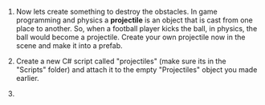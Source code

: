 1. Now lets create something to destroy the obstacles. In game programming and physics a **projectile** is an object that is cast from one place to another. So, when a football player kicks the ball, in physics, the ball would become a projectile. Create your own projectile now in the scene and make it into a prefab.

2. Create a new C# script called "projectiles" (make sure its in the "Scripts" folder) and attach it to the empty "Projectiles" object you made earlier.

3.  